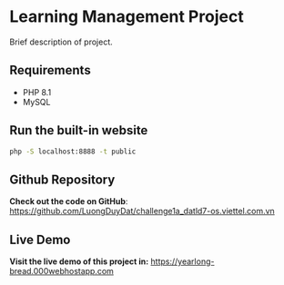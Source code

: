 # Learning Management Project

Brief description of project.

## Requirements

- PHP 8.1
- MySQL

## Run the built-in website
```bash
php -S localhost:8888 -t public
```

## Github Repository
**Check out the code on GitHub**: https://github.com/LuongDuyDat/challenge1a_datld7-os.viettel.com.vn

## Live Demo 
**Visit the live demo of this project in:** https://yearlong-bread.000webhostapp.com